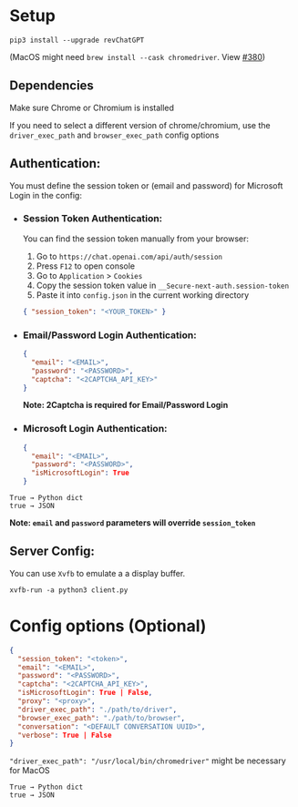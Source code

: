 # Setup

`pip3 install --upgrade revChatGPT`

(MacOS might need `brew install --cask chromedriver`. View [#380](https://github.com/acheong08/ChatGPT/issues/380))

## Dependencies

Make sure Chrome or Chromium is installed

If you need to select a different version of chrome/chromium, use the `driver_exec_path` and `browser_exec_path` config options

## Authentication:

You must define the session token or (email and password) for Microsoft Login in the config:

- ### Session Token Authentication:

  You can find the session token manually from your browser:

  1. Go to `https://chat.openai.com/api/auth/session`
  2. Press `F12` to open console
  3. Go to `Application` > `Cookies`
  4. Copy the session token value in `__Secure-next-auth.session-token`
  5. Paste it into `config.json` in the current working directory

  ```json
  { "session_token": "<YOUR_TOKEN>" }
  ```

- ### Email/Password Login Authentication:

  ```json
  {
    "email": "<EMAIL>",
    "password": "<PASSWORD>",
    "captcha": "<2CAPTCHA_API_KEY>"
  }
  ```

  **Note: 2Captcha is required for Email/Password Login**

- ### Microsoft Login Authentication:

  ```json
  {
    "email": "<EMAIL>",
    "password": "<PASSWORD>",
    "isMicrosoftLogin": True
  }
  ```
```
True → Python dict
true → JSON
```

  **Note: `email` and `password` parameters will override `session_token`**

## Server Config:

You can use `Xvfb` to emulate a a display buffer.

```
xvfb-run -a python3 client.py
```

# Config options (Optional)

```json
{
  "session_token": "<token>",
  "email": "<EMAIL>",
  "password": "<PASSWORD>",
  "captcha": "<2CAPTCHA_API_KEY>",
  "isMicrosoftLogin": True | False,
  "proxy": "<proxy>",
  "driver_exec_path": "./path/to/driver",
  "browser_exec_path": "./path/to/browser",
  "conversation": "<DEFAULT CONVERSATION UUID>",
  "verbose": True | False
}
```

`"driver_exec_path": "/usr/local/bin/chromedriver"` might be necessary for MacOS
```
True → Python dict
true → JSON
```